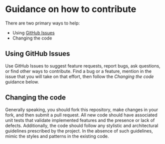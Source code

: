# Guidance on how to contribute

There are two primary ways to help:
- Using [GitHub Issues](https://github.com/miharekar/decent-visualizer/issues)
- Changing the code

## Using GitHub Issues

Use GitHub Issues to suggest feature requests, report bugs, ask questions, or find other ways to contribute. Find a bug or a feature, mention in the issue that you will take on that effort, then follow the _Changing the code_ guidance below.

## Changing the code

Generally speaking, you should fork this repository, make changes in your fork, and then submit a pull request. All new code should have associated unit tests that validate implemented features and the presence or lack of defects. Additionally, the code should follow any stylistic and architectural guidelines prescribed by the project. In the absence of such guidelines, mimic the styles and patterns in the existing code.
